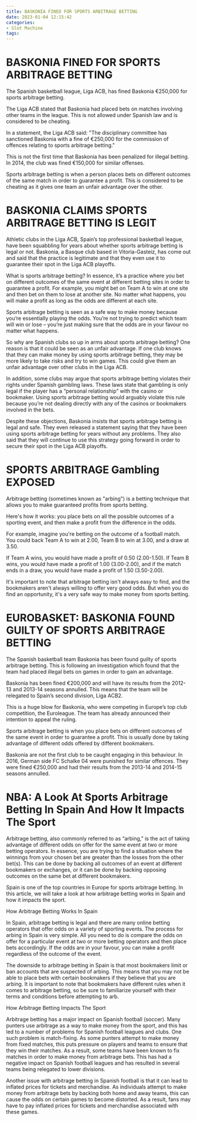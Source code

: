 ```yaml
---
title: BASKONIA FINED FOR SPORTS ARBITRAGE BETTING
date: 2023-01-04 12:15:42
categories:
- Slot Machine
tags:
---
```



#  BASKONIA FINED FOR SPORTS ARBITRAGE BETTING

The Spanish basketball league, Liga ACB, has fined Baskonia €250,000 for sports arbitrage betting.

The Liga ACB stated that Baskonia had placed bets on matches involving other teams in the league. This is not allowed under Spanish law and is considered to be cheating.

In a statement, the Liga ACB said: "The disciplinary committee has sanctioned Baskonia with a fine of €250,000 for the commission of offences relating to sports arbitrage betting."

This is not the first time that Baskonia has been penalized for illegal betting. In 2014, the club was fined €150,000 for similar offenses.

Sports arbitrage betting is when a person places bets on different outcomes of the same match in order to guarantee a profit. This is considered to be cheating as it gives one team an unfair advantage over the other.

#  BASKONIA CLAIMS SPORTS ARBITRAGE BETTING IS LEGIT

Athletic clubs in the Liga ACB, Spain’s top professional basketball league, have been squabbling for years about whether sports arbitrage betting is legal or not. Baskonia, a Basque club based in Vitoria-Gasteiz, has come out and said that the practice is legitimate and that they even use it to guarantee their spot in the Liga ACB playoffs.

What is sports arbitrage betting? In essence, it’s a practice where you bet on different outcomes of the same event at different betting sites in order to guarantee a profit. For example, you might bet on Team A to win at one site and then bet on them to lose at another site. No matter what happens, you will make a profit as long as the odds are different at each site.

Sports arbitrage betting is seen as a safe way to make money because you’re essentially playing the odds. You’re not trying to predict which team will win or lose – you’re just making sure that the odds are in your favour no matter what happens.

So why are Spanish clubs so up in arms about sports arbitrage betting? One reason is that it could be seen as an unfair advantage. If one club knows that they can make money by using sports arbitrage betting, they may be more likely to take risks and try to win games. This could give them an unfair advantage over other clubs in the Liga ACB.

In addition, some clubs may argue that sports arbitrage betting violates their rights under Spanish gambling laws. These laws state that gambling is only legal if the player has a “personal relationship” with the casino or bookmaker. Using sports arbitrage betting would arguably violate this rule because you’re not dealing directly with any of the casinos or bookmakers involved in the bets.

Despite these objections, Baskonia insists that sports arbitrage betting is legal and safe. They even released a statement saying that they have been using sports arbitrage betting for years without any problems. They also said that they will continue to use this strategy going forward in order to secure their spot in the Liga ACB playoffs.

#  SPORTS ARBITRAGE Gambling EXPOSED 

Arbitrage betting (sometimes known as "arbing") is a betting technique that allows you to make guaranteed profits from sports betting.

Here's how it works: you place bets on all the possible outcomes of a sporting event, and then make a profit from the difference in the odds.

For example, imagine you're betting on the outcome of a football match. You could back Team A to win at 2.00, Team B to win at 3.00, and a draw at 3.50.

If Team A wins, you would have made a profit of 0.50 (2.00-1.50). If Team B wins, you would have made a profit of 1.00 (3.00-2.00), and if the match ends in a draw, you would have made a profit of 1.50 (3.50-2.00).

It's important to note that arbitrage betting isn't always easy to find, and the bookmakers aren't always willing to offer very good odds. But when you do find an opportunity, it's a very safe way to make money from sports betting.

#  EUROBASKET: BASKONIA FOUND GUILTY OF SPORTS ARBITRAGE BETTING 

The Spanish basketball team Baskonia has been found guilty of sports arbitrage betting. This is following an investigation which found that the team had placed illegal bets on games in order to gain an advantage.

Baskonia has been fined €200,000 and will have its results from the 2012-13 and 2013-14 seasons annulled. This means that the team will be relegated to Spain’s second division, Liga ACB2.

This is a huge blow for Baskonia, who were competing in Europe’s top club competition, the Euroleague. The team has already announced their intention to appeal the ruling.

Sports arbitrage betting is when you place bets on different outcomes of the same event in order to guarantee a profit. This is usually done by taking advantage of different odds offered by different bookmakers.

Baskonia are not the first club to be caught engaging in this behaviour. In 2016, German side FC Schalke 04 were punished for similar offences. They were fined €250,000 and had their results from the 2013-14 and 2014-15 seasons annulled.

#  NBA: A Look At Sports Arbitrage Betting In Spain And How It Impacts The Sport

Arbitrage betting, also commonly referred to as “arbing,” is the act of taking advantage of different odds on offer for the same event at two or more betting operators. In essence, you are trying to find a situation where the winnings from your chosen bet are greater than the losses from the other bet(s). This can be done by backing all outcomes of an event at different bookmakers or exchanges, or it can be done by backing opposing outcomes on the same bet at different bookmakers.

Spain is one of the top countries in Europe for sports arbitrage betting. In this article, we will take a look at how arbitrage betting works in Spain and how it impacts the sport.

How Arbitrage Betting Works In Spain

In Spain, arbitrage betting is legal and there are many online betting operators that offer odds on a variety of sporting events. The process for arbing in Spain is very simple. All you need to do is compare the odds on offer for a particular event at two or more betting operators and then place bets accordingly. If the odds are in your favour, you can make a profit regardless of the outcome of the event.

The downside to arbitrage betting in Spain is that most bookmakers limit or ban accounts that are suspected of arbing. This means that you may not be able to place bets with certain bookmakers if they believe that you are arbing. It is important to note that bookmakers have different rules when it comes to arbitrage betting, so be sure to familiarize yourself with their terms and conditions before attempting to arb.

How Arbitrage Betting Impacts The Sport

Arbitrage betting has a major impact on Spanish football (soccer). Many punters use arbitrage as a way to make money from the sport, and this has led to a number of problems for Spanish football leagues and clubs. One such problem is match-fixing. As some punters attempt to make money from fixed matches, this puts pressure on players and teams to ensure that they win their matches. As a result, some teams have been known to fix matches in order to make money from arbitrage bets. This has had a negative impact on Spanish football leagues and has resulted in several teams being relegated to lower divisions.

Another issue with arbitrage betting in Spanish football is that it can lead to inflated prices for tickets and merchandise. As individuals attempt to make money from arbitrage bets by backing both home and away teams, this can cause the odds on certain games to become distorted. As a result, fans may have to pay inflated prices for tickets and merchandise associated with these games.